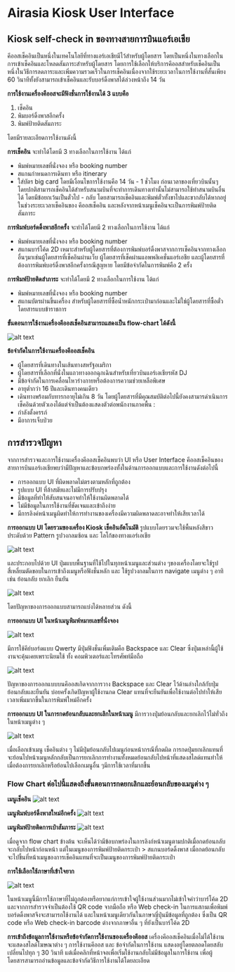 # Airasia Kiosk User Interface
## Kiosk self-check in ของทางสายการบินแอร์เอเชีย

คีออสเช็คอินเป็นหนึ่งในเทคโนโลยีที่ทางแอร์เอเชียมีไว้สำหรับผู้โดยสาร โดยเป็นหนึ่งในทางเลือกในการเข้าเช็คอินและโหลดสัมภาระสำหรับผู้โดยสาร โดยการใช้เลือกให้บริการคีออสสำหรับเช็คอินเป็นหนึ่งในวิธีการลดภาระและเพิ่มความรวดเร็วในการเช็คอินเนื่องจากใช้ระยะเวลาในการใช้งานที่สั้นเพียง 60 วินาทีทั้งยังสามารถเข้าเช็คอินและรับบอร์ดิ้งพาสได้ล่วงหน้าถึง 14 วัน

**การใช้งานเครื่องคืออสจะมีฟังชั่นการใช้งานได้ 3 แบบคือ**
1.	เช็คอิน
2.	พิมบอร์ดิ้งพาสอีกครั้ง
3.	พิมพ์ป้ายติดสัมภาระ

โดยมีรายละเอียดการใช้งานดังนี้

**การเช็คอิน**
จะทำได้โดยมี 3 ทางเลือกในการใช้งาน ได้แก่
-	พิมพ์หมายเลขที่นั่งจอง หรือ booking number
-	สแกนกำหนดการเดินทา หรือ itinerary
-	ใส่บัตร big card
โดยมีเงื่อนไขการใช้งานคือ 14 วัน - 1 ชั่วโมง ก่อนเวลาของเที่ยวบินนั้นๆ โดยปกติสามารถเช็คอินได้สำหรับสนามบินที่จะทำการเดินทางเท่านั้นไม่สามารถใช้ทำสนามบินอื่นได้ โดยมีข้อยกเว้นเป็นตั๋วไป - กลับ โดยสามารถเช็คอินและพิมพ์ตั๋วทั้งขาไปและขากลับได้หากอยู่ในช่วงระยะเวลาเช็คอินของ คีออสเช็คอิน และหลังจากหน้าเมนูเช็คอินจะเป็นการพิมพ์ป้ายติดสัมภาระ


**การพิมพ์บอร์ดดิ้งพาสอีกครั้ง**
จะทำได้โดยมี 2 ทางเลือกในการใช้งาน ได้แก่
-	พิมพ์หมายเลขที่นั่งจอง หรือ booking number
-	สแกนบาร์โค้ด 2D
เหมาะสำหรับผู้โดยสารที่ต้องการพิมพ์บอร์ดิ้งพาสจากการเช็คอินจากทางเลือกอื่นๆมาเช่นผู้โดยสารที่เช็คอินผ่านเว็บ ผู้โดยสารที่เช็คผ่านแอพพลิเคชั่นแอร์เอชีย และผู้โดยสารที่ต้องการพิมพ์บอร์ดิ้งพาสอีกครั้งกรณีสูญหาย โดยมีข้อจำกัดในการพิมพ์คือ 2 ครั้ง

**การพิมพ์ป้ายติดสำภาระ**
จะทำได้โดยมี 2 ทางเลือกในการใช้งาน ได้แก่
-	พิมพ์หมายเลขที่นั่งจอง หรือ booking number
-	สแกนบัตรผ่านขึ้นเครื่อง
สำหรับผู้โดยสารที่ซื้อน้ำหนักกระเป๋ามาก่อนและไม่ใช่ผู้โดยสารที่ซื้อตั๋วโดยสารแบบข้าราชการ

**ขั้นตอนการใช้งานเครื่องคีออสเช็คอินสามารถแสดงเป็น flow-chart ได้ดังนี้**

![alt text](https://raw.githubusercontent.com/platou18/AirasiaUX/master/Chart1.png)

**ข้อจำกัดในการใช้งานเครื่องคีออสเช็คอิน**
-	ผู้โดยสารที่เดินทางในเส้นทางสหรัฐอเมริกา
-	ผู้โดยสารที่เลือกที่นั่งในแถวทางออกฉุกเฉินสำหรับเที่ยวบินแอร์เอเชียรหัส DJ
-	มีข้อจำกัดในการเคลื่อนไหวร่างกายหรือต้องการความช่วยเหลือพิเศษ
-	อายุต่ำกว่า 16 ปีและเดินทางคนเดียว
-	เดินทางพร้อมกับทารกอายุไม่เกิน 8 วัน
โดยผู้โดยสารที่มีคุณสมบัติต่อไปนี้ยังคงสามารดำเนินการเช็คอินด้วยตัวเองได้แต่จำเป็นต้องแสดงตัวต่อพนักงานภาคพื้น :
-	กำลังตั้งครรภ์
-	มีอาการเจ็บป่วย

## การสำรวจปัญหา
จากการสำรวจและการใช้งานเครื่องคีออสเช็คอินพบว่า UI หรือ User Interface คีออสเช็คอินของสายการบินแอร์เอเชียพบว่ามีปัญหาและข้อบกพร่องทั้งในด้านการออกแบบและการใช้งานดังต่อไปนี้
-	การออกแบบ UI ที่ผิดพลาดไม่ตรงตามหลักที่ถูกต้อง
-	รูปแบบ UI ที่ล้าสมัยและไม่มีการปรับปรุง
-	มีข้อมูลที่ทำให้สับสนจนอาจทำให้ใช้งานผิดพลาดได้
-	ไม่มีข้อมูลในการใช้งานที่ชัดเจนและเข้าถึงง่าย
-	มีการลิงค์หน้าเมนูผิดทำให้การทำงานของเครื่องมีความผิดพลาดละอาจทำให้เสียเวลาได้

**การออกแบบ UI โดยรวมของเครื่อง Kiosk เช็คอินอัตโนมัติ**
รูปแบบโดยรวมจะใช้พื้นหลังสีขาว ประดับด้วย Pattern รูปวงกลมซ้อน และ โลโก้ของทางแอร์เอเชีย

![alt text](https://raw.githubusercontent.com/platou18/AirasiaUX/master/Pic1.png)

และประกอบไปด้วย UI ปุ่มแบบพื้นฐานที่ใช้ไปในทุกหน้าเมนูและส่วนต่าง ๆของเครื่องโดยจะใช้รูป สี่เหลี่ยมตัดขอบในการเข้าถึงเมนูหรือฟังชั่นหลัก และ ใช้รูปวงกลมในการ navigate เมนูต่าง ๆ อาทิเช่น ย้อนกลับ ยกเลิก ยืนยัน

![alt text](https://raw.githubusercontent.com/platou18/AirasiaUX/master/Pic2.PNG)

โดยปัญหาของการออกแบบสามารถแบ่งได้หลายส่วน ดังนี้

**การออกแบบ UI ในหน้าเมนูพิมพ์หมายเลขที่นั่งจอง**

![alt text](https://raw.githubusercontent.com/platou18/AirasiaUX/master/Pic3.png)

มีการใช้คีย์บอร์ดแบบ Qwerty มีปุ่มฟังชั่นเพิ่มเติมคือ Backspace และ Clear ซึ่งปุ่มเหล่านี้ผู้ใช้งานจะคุ้นเคยเพราะนิยมใช้ ทั้ง คอมพิวเตอร์และโทรศัพท์มือถือ

![alt text](https://raw.githubusercontent.com/platou18/AirasiaUX/master/Pic4.png)

ปัญหาของการออกแบบบนคีออสเกิดจากการวาง Backspace และ Clear ไว้ด้านล่างใกล้กับปุ่มย้อนกลับและยืนยัน บ่อยครั้งเกิดปัญหาผู้ใช้งานกด Clear แทนที่จะยืนยันเพื่อใช้งานต่อไปทำให้เสียเวลาเพิ่มมากขึ้นในการพิมพ์ใหม่อีกครั้ง

**การออกแบบ UI ในการกดย้อนกลับและยกเลิกในหน้าเมนู**
มีการวางปุ่มย้อนกลับและยกเลิกไว้ไม่ทั่วถึงในหน้าเมนูต่าง ๆ

![alt text](https://raw.githubusercontent.com/platou18/AirasiaUX/master/Pic5.png)

เมื่อเลือกเข้าเมนู เช็คอินต่าง ๆ ไม่มีปุ่มย้อนกลับไปเมนูก่อนหน้ากรณีที่กดผิด การกดปุ่มยกเลิกแทนที่จะย้อนไปหน้าเมนูหลักกลับเป็นการยกเลิกการทำงานทั้งหมดย้อนกลับไปหน้าที่แสดงสไลด์แทนทำให้เมื่อต้องการยกเลิกหรือย้อนไปเลือกเมนูอื่น ๆมีการใช้เวลาที่มากขึ้น

### Flow Chart ต่อไปนี้แสดงถึงขั้นตอนการกดยกเลิกและย้อนกลับของเมนูต่าง ๆ
**เมนูเช็คอิน**
![alt text](https://raw.githubusercontent.com/platou18/AirasiaUX/master/Chart2.png)

**เมนูพิมพ์บอร์ดิ้งพาสใหม่อีกครั้ง**
![alt text](https://raw.githubusercontent.com/platou18/AirasiaUX/master/Chart3.png)

**เมนูพิมพ์ป้ายติดการเป๋าสัมภาระ**
![alt text](https://raw.githubusercontent.com/platou18/AirasiaUX/master/Chart4.png)

เมื่อดูจาก flow chart ข้างต้น จะเห็นได้ว่ามีข้อบกพร่องในการลิงก์หน้าเมนูตามปกติเมื่อกดย้อนกลับจะกลับไปหน้าก่อนหน้า แต่ในเมนูของการพิมพ์ป้ายติดกระเป๋า > สแกนบอร์ดดิ้งพาส เมื่อกดย้อนกลับจะไปขึ้นที่หน้าเมนูของการเช็คอินแทนที่จะเป็นเมนูของการพิมพ์ป้ายติดกระเป๋า

**การใช้เลือกใช้ภาษาที่เข้าใจยาก**

![alt text](https://raw.githubusercontent.com/platou18/AirasiaUX/master/Pic6.png)

ในหน้าเมนูนี้มีการใช้ภาษาที่ไม่ถูกต้องหรือยากแก่การเข้าใจผู้ใช้งานส่วนมากไม่เข้าใจคำว่าบาร์โค้ด 2D และจากการสำรวจจำเป็นต้องใช้ QR code จากมือถือ หรือ Web check-in ในการแสกนเพื่อพิมพ์บอร์ดดิ้งพาสจึงจะสามารถใช้งานได้ และในหน้าเมนูเดียวกันในภาษาญี่ปุ่นมีข้อมูลที่ถูกต้อง ซึ่งเป็น QR code หรือ Web check-in barcode ต่างจากภาษาอื่น ๆ ที่ยังเป็นบาร์โค้ด 2D

**การเข้าถึงข้อมูลการใช้งานหรือข้อจำกัดการใช้งานของเครื่องคีออส**
เครื่องคีออสเช็คอินเมื่อไม่ได้ใช้งานจะแสดงสไลด์โฆษณาต่าง ๆ การใช้งานคีออส และ ข้อจำกัดในการใช้งาน แสดงอยู่โดยตลอดโดยสลับเปลี่ยนไปทุก ๆ 30 วินาที แต่เมื่อคลิกที่หน้าจอเพื่อเริ่มใช้งานกลับไม่มีข้อมูลในการใช้งาน เพื่อผู้โดยสารสามารถอ่านข้อมูลและข้อจำกัดวิธีการใช้งานได้โดยละเอียด
